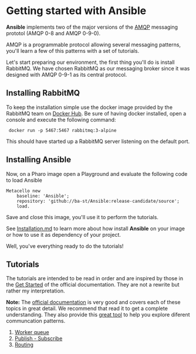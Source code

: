 # Getting started with Ansible

**Ansible** implements two of the major versions of the [AMQP](http://www.amqp.org) messaging prototol (AMQP 0-8 and AMQP 0-9-0).

AMQP is a programmable protocol allowing several messaging patterns, you'll learn a few of this patterns with a set of tutorials.

Let's start preparing our environment, the first thing you'll do is install RabbitMQ. We have chosen RabbitMQ as our messaging broker since it was designed with AMQP 0-9-1 as its central protocol.

## Installing RabbitMQ

To keep the installation simple use the docker image provided by the RabbitMQ team on [Docker Hub](https://hub.docker.com/_/rabbitmq). Be sure of having docker installed, open a console and execute the following command:

` docker run -p 5467:5467 rabbitmq:3-alpine`

This should have started up a RabbitMQ server listening on the default port.

## Installing Ansible

Now, on a Pharo image open a Playground and evaluate the following code to load Ansible

```smalltalk
Metacello new
	baseline: 'Ansible';
	repository: 'github://ba-st/Ansible:release-candidate/source';
	load.
```

Save and close this image, you'll use it to perform the tutorials. 

See [Installation.md](Installation.md) to learn more about how install **Ansible** on your image or how to use it as dependency of your project.

Well, you've everything ready to do the tutorials!

## Tutorials

The tutorials are intended to be read in order and are inspired by those in the [Get Started](https://www.rabbitmq.com/getstarted.html) of the official documentation. They are not a rewrite but rather my interpretation. 

**Note:** The [official documentation](https://www.rabbitmq.com/documentation.html) is very good and covers each of these topics in great detail. We recommend that read it to get a complete understanding. They also provide this [great tool](http://tryrabbitmq.com) to help you explore diferent communcation patterns.

1. [Worker queue](WorkerQueue.md)
2. [Publish - Subscribe](PublishSubscribe.md)
3. [Routing](Routing.md)

